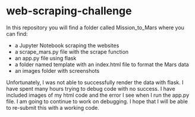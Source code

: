 # web-scraping-challenge

In this repository you will find a folder called Mission_to_Mars where you can find:
- a Jupyter Notebook scraping the websites
- a  scrape_mars.py file with the scrape function
- an app.py file using flask 
- a folder named template with an index.html file to format the Mars data 
- an images folder with screenshots


Unfortunately, I was not able to successfully render the data with flask. I have spent many hours trying to debug code with no success. I have included images of my html code and the error I see when I run the app.py file. I am going to continue to work on debugging. I hope that I will be able to re-submit this with a working code. 
